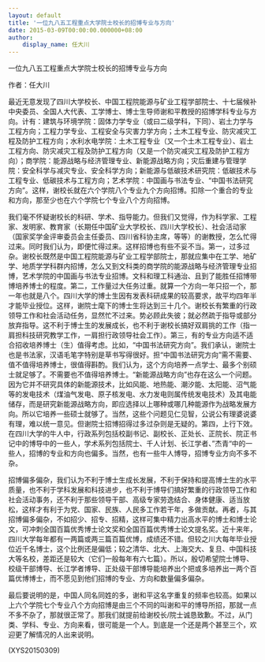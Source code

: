 ```yaml
---
layout: default
title: '一位九八五工程重点大学院士校长的招博专业与方向'
date: 2015-03-09T00:00:00.000000+08:00
author:
    display_name: 任大川
---
```


一位九八五工程重点大学院士校长的招博专业与方向

作者：任大川

最近无意发现了四川大学校长、中国工程院能源与矿业工程学部院士、十七届候补中央委员、全国人大代表、工学博士、博士生导师谢和平教授的招博学科专业与方向。计有：建筑与环境学院：固体力学专业（或曰二级学科，下同）、岩土力学与工程方向；工程力学专业、工程安全与灾害力学方向；土木工程专业、防灾减灾工程及防护工程方向；水利水电学院：土木工程专业（又一个土木工程专业）、岩土工程方向、防灾减灾工程及防护工程方向（又是一个防灾减灾工程及防护工程方向）；商学院：能源战略与经济管理专业、新能源战略方向；灾后重建与管理学院：安全科学与减灾专业、安全科学方向；新能源与低碳技术研究院：低碳技术与工程专业、低碳技术与工程方向；艺术学院：中国画与书法专业、“中国书法研究方向”。这样，谢校长就在六个学院八个专业九个方向招博。扣除一个重合的专业和方向，那至少也在六个学院七个专业八个方向招博。

我们毫不怀疑谢校长的科研、学术、指导能力。但我们又觉得，作为科学家、工程家、发明家、教育家（长期任中国矿业大学校长、四川大学校长）、社会活动家（国家奖学金评审委员会主任委员、四川省科协主席，等等）的谢教授，怎么忙得过来。同时我们认为，即便忙得过来。这样招博也有些不妥不当。第一，过多过杂。谢校长既然是中国工程院能源与矿业工程学部院士，那就应集中在工学、地矿学、地质学学科群内招博，怎么又到文科类的商学院的能源战略与经济管理专业招博，艺术学院的中国画与书法专业招博。文科和理工科通治、且到了能胜任招博带博培养博士的程度。第二，工作量过大任务过重。就算一个方向一年只招一个，那一年也就是八个。四川大学的博士生因有发表科研成果的较高要求，故平均四年半才能毕业授位。这样，谢院士麾下的博士生将达到三十几个。谢校长有繁重的行政领导工作和社会活动任务，显然忙不过来。势必顾此失彼；就必然疏于指导或部分放弃指导。这不利于博士生的发展成长，也不利于谢校长搞好双肩挑的工作（指一肩担科技研究教学工作，一肩担行政领导社会工作）。第三，有的专业方向适不适合招收培养博士（生）值得考虑。比如，“中国书法研究方向”。我们承认，谢院士也是书法家，汉语毛笔字特别是草书写得很好。担“中国书法研究方向”需不需要、值不值得培养博士，很值得斟酌。我们认为，这个方向培养一点学士、最多个别硕士就足够了。不需要也不值得培养博士。“新能源战略方向”也存在这么一个问题。因为它并不研究具体的新能源技术，比如风能、地热能、潮汐能、太阳能、沼气能等的发电技术（煤油气发电、原子核发电、水力发电则属传统发电技术）及其电能储存，而是研究新能源战略方向，即应选择以上哪种或哪几种能源作为战略发展方向。所以它培养一些硕士就够了。当然，这些个问题见仁见智，公说公有理婆说婆有理，难以统一意见。但谢院士招博招得过多过杂则是无疑的。第四，上行下效。在四川大学的牛人中，行政系列包括校副书记、副校长、正处长、正院长、院正书记中的博导中的一些人，学术系列包括院士、千人计划、长江学者、”杰青“中的一些人，招博的专业和方向也偏多。当然，也有一些牛人博导，招博专业方向不多不杂。

招博偏多偏杂，我们认为不利于博士生成长发展，不利于保持和提高博士生的水平质量，也不利于学科发展和科技进步，也不利于博导们搞好繁重的行政领导工作和社会活动事务，还不利于那些领导干部、高级专家劳逸结合、身体健康、适当放松，这样才有利于为党、国家、民族、人民多工作若干年，多做贡献。再者，与其招博偏多偏杂，不如招少、招专、招精，这样可集中精力出高水平的博士和博士论文，可冲刺全国百篇优秀博士论文奖和全国百篇优秀博士论文提名奖。近十来年，四川大学每年都有一两篇或两三篇百篇优博，成绩还不错。但较之川大每年毕业授位近千名博士，这个比例还是偏低；较之清华、北大、上海交大、复旦、中国科技大等名校，差距还是较大（它们一般每年有六七篇）。所以，殷切希望院士博导、校级干部博导、长江学者博导、正处级干部博导能培养出个把或多培养出一两个百篇优博博士，而不愿见到他们招博的专业、方向和数量偏多偏杂。

最后要说明的是，中国人同名同姓的多，谢和平这名字重复的频率也较高。如果以上六个学院七个专业八个方向招博是由三个不同的叫谢和平的博导所招，那就一点不多不杂了，那就很正常了。那我们就提前给谢校长/院士诚恳致歉。不过，从门类、学科、专业、方向来看，很可能是一个人。到底是一个还是两个甚至三个，欢迎更了解情况的人出来说明。

(XYS20150309)

